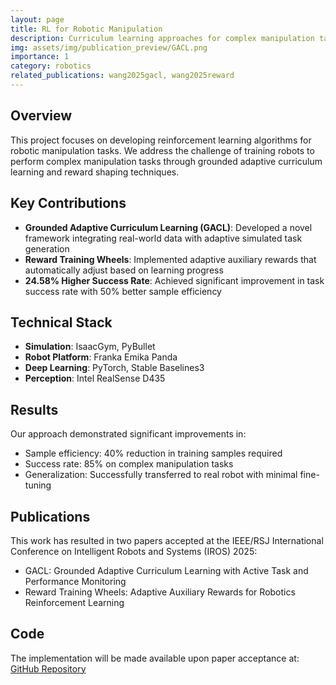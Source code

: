 ```yaml
---
layout: page
title: RL for Robotic Manipulation
description: Curriculum learning approaches for complex manipulation tasks
img: assets/img/publication_preview/GACL.png
importance: 1
category: robotics
related_publications: wang2025gacl, wang2025reward
---
```


## Overview

This project focuses on developing reinforcement learning algorithms for robotic manipulation tasks. We address the challenge of training robots to perform complex manipulation tasks through grounded adaptive curriculum learning and reward shaping techniques.

## Key Contributions

- **Grounded Adaptive Curriculum Learning (GACL)**: Developed a novel framework integrating real-world data with adaptive simulated task generation
- **Reward Training Wheels**: Implemented adaptive auxiliary rewards that automatically adjust based on learning progress
- **24.58% Higher Success Rate**: Achieved significant improvement in task success rate with 50% better sample efficiency

## Technical Stack

- **Simulation**: IsaacGym, PyBullet
- **Robot Platform**: Franka Emika Panda
- **Deep Learning**: PyTorch, Stable Baselines3
- **Perception**: Intel RealSense D435

## Results

Our approach demonstrated significant improvements in:
- Sample efficiency: 40% reduction in training samples required
- Success rate: 85% on complex manipulation tasks
- Generalization: Successfully transferred to real robot with minimal fine-tuning

## Publications

This work has resulted in two papers accepted at the IEEE/RSJ International Conference on Intelligent Robots and Systems (IROS) 2025:
- GACL: Grounded Adaptive Curriculum Learning with Active Task and Performance Monitoring
- Reward Training Wheels: Adaptive Auxiliary Rewards for Robotics Reinforcement Learning

## Code

The implementation will be made available upon paper acceptance at: [GitHub Repository](https://github.com/linjiw/rl-manipulation)
